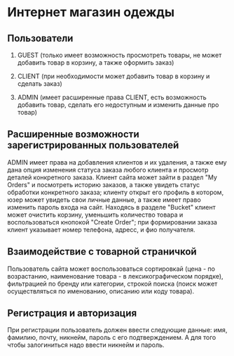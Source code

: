 # Интернет магазин одежды 
## **Пользователи**
1. GUEST (только имеет возможность просмотреть товары, не может добавить товар в корзину, а также оформить заказ)

2. CLIENT (при необходимости может добавить товар в корзину и сделать заказ)

3. ADMIN (имеет расширенные права CLIENT, есть возможность добавить товар, сделать его недоступным и изменить данные про товар)

## Расширенные возможности зарегистрированных пользователей

ADMIN имеет права на добавления клиентов и их удаления, а также ему дана опция изменения статуса заказа любого клиента и просмотр деталей конкретного заказа. 
Клиент сайта может зайти в раздел "My Orders" и посмотреть историю заказов, а также увидеть статус обработки конкретного заказа; клиенту открыт его профиль в котором, юзер может увидеть 
свои личные данные, а также имеет право изменить пароль входа на сайт. Находясь в разделе "Bucket" клиент может очистить корзину, уменьшить количество товара и воспользоваться кнопокой "Create Order"; 
при формировании заказа клиент указывает номер телефона, адресс, и фио получателя. 

## Взаимодействие с товарной страничкой 

Пользователь сайта может воспользоваться сортировкай (цена - по возрастанию, наименование товара - в лексикографическом порядке), фильтрацией по бренду или категории, строкой поиска (поиск может осуществляться по именованию, описанию или коду товара). 

## Регистрация и авторизация 

При регистрации пользователь должен ввести следующие данные: имя, фамилию, почту, никнейм, пароль с его подтверждением. А для того чтобы залогиниться надо ввести никнейм и пароль.
